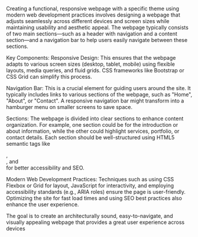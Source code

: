 Creating a functional, responsive webpage with a specific theme using modern web development practices involves designing a webpage that adjusts seamlessly across different devices and screen sizes while maintaining usability and aesthetic appeal. The webpage typically consists of two main sections—such as a header with navigation and a content section—and a navigation bar to help users easily navigate between these sections.

Key Components:
Responsive Design: This ensures that the webpage adapts to various screen sizes (desktop, tablet, mobile) using flexible layouts, media queries, and fluid grids. CSS frameworks like Bootstrap or CSS Grid can simplify this process.

Navigation Bar: This is a crucial element for guiding users around the site. It typically includes links to various sections of the webpage, such as "Home", "About", or "Contact". A responsive navigation bar might transform into a hamburger menu on smaller screens to save space.

Sections: The webpage is divided into clear sections to enhance content organization. For example, one section could be for the introduction or about information, while the other could highlight services, portfolio, or contact details. Each section should be well-structured using HTML5 semantic tags like <section>, <article>, and <footer> for better accessibility and SEO.

Modern Web Development Practices: Techniques such as using CSS Flexbox or Grid for layout, JavaScript for interactivity, and employing accessibility standards (e.g., ARIA roles) ensure the page is user-friendly. Optimizing the site for fast load times and using SEO best practices also enhance the user experience.

The goal is to create an architecturally sound, easy-to-navigate, and visually appealing webpage that provides a great user experience across devices
